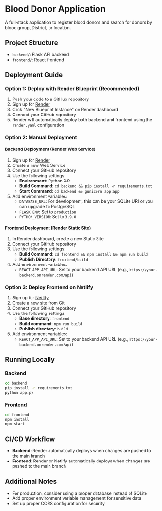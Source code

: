 # Blood Donor Application

A full-stack application to register blood donors and search for donors by blood group, District, or location.

## Project Structure

- `backend/`: Flask API backend
- `frontend/`: React frontend

## Deployment Guide

### Option 1: Deploy with Render Blueprint (Recommended)

1. Push your code to a GitHub repository
2. Sign up for [Render](https://render.com)
3. Click "New Blueprint Instance" on Render dashboard
4. Connect your GitHub repository
5. Render will automatically deploy both backend and frontend using the `render.yaml` configuration

### Option 2: Manual Deployment

#### Backend Deployment (Render Web Service)

1. Sign up for [Render](https://render.com)
2. Create a new Web Service
3. Connect your GitHub repository
4. Use the following settings:
   - **Environment**: Python 3.9
   - **Build Command**: `cd backend && pip install -r requirements.txt`
   - **Start Command**: `cd backend && gunicorn app:app`
5. Add environment variables:
   - `DATABASE_URL`: For development, this can be your SQLite URI or you can upgrade to PostgreSQL
   - `FLASK_ENV`: Set to `production`
   - `PYTHON_VERSION`: Set to `3.9.0`

#### Frontend Deployment (Render Static Site)

1. In Render dashboard, create a new Static Site
2. Connect your GitHub repository
3. Use the following settings:
   - **Build Command**: `cd frontend && npm install && npm run build`
   - **Publish Directory**: `frontend/build`
4. Add environment variables:
   - `REACT_APP_API_URL`: Set to your backend API URL (e.g., `https://your-backend.onrender.com/api`)

### Option 3: Deploy Frontend on Netlify

1. Sign up for [Netlify](https://www.netlify.com/)
2. Create a new site from Git
3. Connect your GitHub repository
4. Use the following settings:
   - **Base directory**: `frontend`
   - **Build command**: `npm run build`
   - **Publish directory**: `build`
5. Add environment variables:
   - `REACT_APP_API_URL`: Set to your backend API URL (e.g., `https://your-backend.onrender.com/api`)

## Running Locally

### Backend

```bash
cd backend
pip install -r requirements.txt
python app.py
```

### Frontend

```bash
cd frontend
npm install
npm start
```

## CI/CD Workflow

- **Backend**: Render automatically deploys when changes are pushed to the main branch
- **Frontend**: Render or Netlify automatically deploys when changes are pushed to the main branch

## Additional Notes

- For production, consider using a proper database instead of SQLite
- Add proper environment variable management for sensitive data
- Set up proper CORS configuration for security
